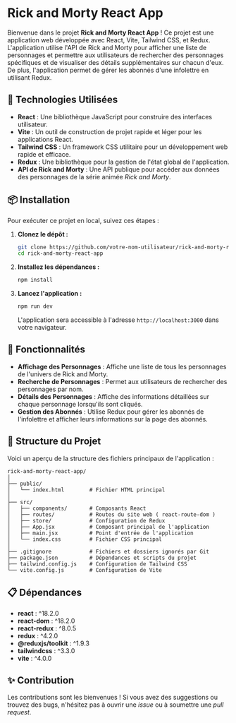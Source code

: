 # Rick and Morty React App

Bienvenue dans le projet **Rick and Morty React App** ! Ce projet est une application web développée avec React, Vite, Tailwind CSS, et Redux. L'application utilise l'API de Rick and Morty pour afficher une liste de personnages et permettre aux utilisateurs de rechercher des personnages spécifiques et de visualiser des détails supplémentaires sur chacun d'eux. De plus, l'application permet de gérer les abonnés d'une infolettre en utilisant Redux.

## 🚀 Technologies Utilisées

- **React** : Une bibliothèque JavaScript pour construire des interfaces utilisateur.
- **Vite** : Un outil de construction de projet rapide et léger pour les applications React.
- **Tailwind CSS** : Un framework CSS utilitaire pour un développement web rapide et efficace.
- **Redux** : Une bibliothèque pour la gestion de l'état global de l'application.
- **API de Rick and Morty** : Une API publique pour accéder aux données des personnages de la série animée *Rick and Morty*.

## 📦 Installation

Pour exécuter ce projet en local, suivez ces étapes :

1. **Clonez le dépôt :**

   ```bash
   git clone https://github.com/votre-nom-utilisateur/rick-and-morty-react-app.git
   cd rick-and-morty-react-app
   ```

2. **Installez les dépendances :**

   ```bash
   npm install
   ```

3. **Lancez l'application :**

   ```bash
   npm run dev
   ```

   L'application sera accessible à l'adresse `http://localhost:3000` dans votre navigateur.

## 📝 Fonctionnalités

- **Affichage des Personnages** : Affiche une liste de tous les personnages de l'univers de Rick and Morty.
- **Recherche de Personnages** : Permet aux utilisateurs de rechercher des personnages par nom.
- **Détails des Personnages** : Affiche des informations détaillées sur chaque personnage lorsqu'ils sont cliqués.
- **Gestion des Abonnés** : Utilise Redux pour gérer les abonnés de l'infolettre et afficher leurs informations sur la page des abonnés.

## 📂 Structure du Projet

Voici un aperçu de la structure des fichiers principaux de l'application :

```
rick-and-morty-react-app/
│
├── public/
│   └── index.html        # Fichier HTML principal
│
├── src/
│   ├── components/       # Composants React
│   ├── routes/           # Routes du site web ( react-route-dom )
│   ├── store/            # Configuration de Redux
│   ├── App.jsx           # Composant principal de l'application
│   ├── main.jsx          # Point d'entrée de l'application
│   └── index.css         # Fichier CSS principal
│
├── .gitignore            # Fichiers et dossiers ignorés par Git
├── package.json          # Dépendances et scripts du projet
├── tailwind.config.js    # Configuration de Tailwind CSS
└── vite.config.js        # Configuration de Vite
```

## 📋 Dépendances

- **react** : ^18.2.0
- **react-dom** : ^18.2.0
- **react-redux** : ^8.0.5
- **redux** : ^4.2.0
- **@reduxjs/toolkit** : ^1.9.3
- **tailwindcss** : ^3.3.0
- **vite** : ^4.0.0

## ✨ Contribution

Les contributions sont les bienvenues ! Si vous avez des suggestions ou trouvez des bugs, n'hésitez pas à ouvrir une *issue* ou à soumettre une *pull request*.
